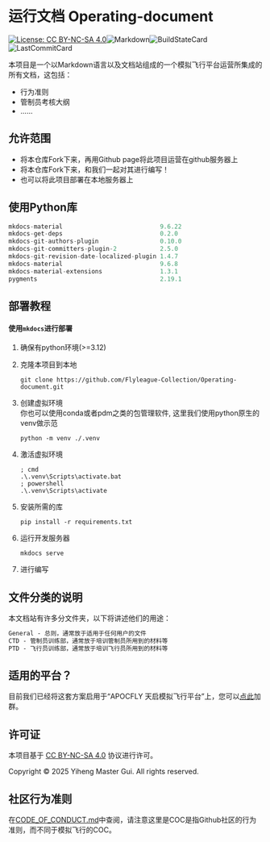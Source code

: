 # 运行文档 Operating-document

[![License: CC BY-NC-SA 4.0](https://img.shields.io/badge/License-CC%20BY--NC--SA%204.0-lightgrey.svg?style=for-the-badge)](https://creativecommons.org/licenses/by-nc-sa/4.0)![Markdown](https://img.shields.io/badge/Markdown-000000?style=for-the-badge&logo=Markdown&logoColor=ffffff)![BuildStateCard](https://img.shields.io/github/actions/workflow/status/Flyleague-Collection/Operating-document/ci.yml?style=for-the-badge&logo=github&label=github-pages)![LastCommitCard](https://img.shields.io/github/last-commit/Flyleague-Collection/Operating-document?display_timestamp=committer&style=for-the-badge&logo=github)


本项目是一个以Markdown语言以及文档站组成的一个模拟飞行平台运营所集成的所有文档，这包括：

- 行为准则
- 管制员考核大纲
- ......



## 允许范围

- 将本仓库Fork下来，再用Github page将此项目运营在github服务器上
- 将本仓库Fork下来，和我们一起对其进行编写！
- 也可以将此项目部署在本地服务器上



## 使用Python库

```python
mkdocs-material                           9.6.22
mkdocs-get-deps                           0.2.0
mkdocs-git-authors-plugin                 0.10.0
mkdocs-git-committers-plugin-2            2.5.0
mkdocs-git-revision-date-localized-plugin 1.4.7
mkdocs-material                           9.6.8
mkdocs-material-extensions                1.3.1
pygments                                  2.19.1
```



## 部署教程

#### 使用`mkdocs`进行部署

1. 确保有python环境(>=3.12)
   
2. 克隆本项目到本地
    ```shell
    git clone https://github.com/Flyleague-Collection/Operating-document.git
    ```

3. 创建虚拟环境  
   你也可以使用conda或者pdm之类的包管理软件, 这里我们使用python原生的venv做示范
    ```shell
    python -m venv ./.venv
    ```

4. 激活虚拟环境
    ```shell
    ; cmd
    .\.venv\Scripts\activate.bat
    ; powershell
    .\.venv\Scripts\activate
    ```

5. 安装所需的库
    ```shell
    pip install -r requirements.txt
    ```

6. 运行开发服务器
    ```shell
    mkdocs serve
    ```

7. 进行编写


## 文件分类的说明

本文档站有许多分文件夹，以下将讲述他们的用途：

```markdown
General - 总则，通常放于适用于任何用户的文件
CTD - 管制员训练部，通常放于培训管制员所用到的材料等
PTD - 飞行员训练部，通常放于培训飞行员所用到的材料等
```



## 适用的平台？

目前我们已经将这套方案启用于“APOCFLY 天启模拟飞行平台”上，您可以[点此](https://qm.qq.com/q/5qyq2c4n9m)加群。



## 许可证

本项目基于 [CC BY-NC-SA 4.0](https://creativecommons.org/licenses/by-nc-sa/4.0/deed.zh) 协议进行许可。

Copyright © 2025 Yiheng Master Gui. All rights reserved.



## 社区行为准则

在[CODE_OF_CONDUCT.md](./CODE_OF_CONDUCT.md)中查阅，请注意这里是COC是指Github社区的行为准则，而不同于模拟飞行的COC。
